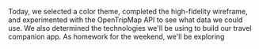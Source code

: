 Today, we selected a color theme, completed the high-fidelity wireframe, and experimented with the OpenTripMap API to see what data we could use. We also determined the technologies we'll be using to build our travel companion app. As homework for the weekend, we'll be exploring
